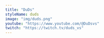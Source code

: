 ```yaml
---
title: "DuDs"
styleName: duds
image: "img/duds.png"
youtube: "https://www.youtube.com/@DuDsvs"
twitch: "https://twitch.tv/duds_vs"
---
```

